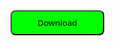 <!DOCTYPE html>
<html lang="en">
<head>
    <meta charset="UTF-8">
    <meta http-equiv="X-UA-Compatible" content="IE=edge">
    <meta name="viewport" content="width=device-width, initial-scale=1.0">
    <title>Document</title>
    <style>
        button
        {
            background-color: lime;
            color: black;
            width: 150px;
            height: 40px;
            text-align: center;
            font: bold;
            border-radius: 8px;
            font-family: 'Segoe UI', Tahoma, Geneva, Verdana, sans-serif;
        }
    </style>
</head>
<body>
    <div>
        <button>Download</button>
    </div>
</body>
</html>
